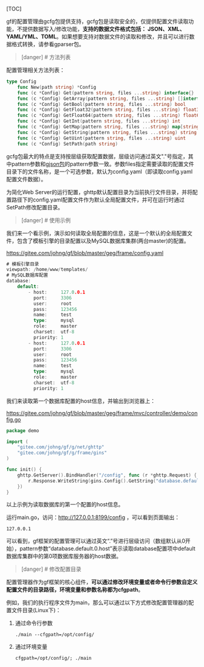 [TOC]



gf的配置管理由gcfg包提供支持，gcfg包是读取安全的，仅提供配置文件读取功能，不提供数据写入/修改功能，**支持的数据文件格式包括： JSON、XML、YAML/YML、TOML**。如果想要支持对数据文件的读取和修改，并且可以进行数据格式转换，请参看gparser包。

>[danger] # 方法列表

配置管理相关方法列表：

```go
type Config
    func New(path string) *Config
    func (c *Config) Get(pattern string, files ...string) interface{}
    func (c *Config) GetArray(pattern string, files ...string) []interface{}
    func (c *Config) GetBool(pattern string, files ...string) bool
    func (c *Config) GetFloat32(pattern string, files ...string) float32
    func (c *Config) GetFloat64(pattern string, files ...string) float64
    func (c *Config) GetInt(pattern string, files ...string) int
    func (c *Config) GetMap(pattern string, files ...string) map[string]interface{}
    func (c *Config) GetString(pattern string, files ...string) string
    func (c *Config) GetUint(pattern string, files ...string) uint
    func (c *Config) SetPath(path string)
```

gcfg包最大的特点是支持按层级获取配置数据，层级访问通过英文"."号指定，其中pattern参数和[gjson包](JSON模块.md)的pattern参数一致。参数files指定需要读取的配置文件目录下的文件名称，是一个可选参数，默认为config.yaml（即读取config.yaml配置文件数据）。

为简化Web Server的运行配置，ghttp默认配置目录为当前执行文件目录，并将配置路径下的config.yaml配置文件作为默认全局配置文件，并可在运行时通过SetPath修改配置目录。

>[danger] # 使用示例

我们来一个看示例，演示如何读取全局配置的信息，这是一个默认的全局配置文件，包含了模板引擎的目录配置以及MySQL数据库集群(两台master)的配置。

https://gitee.com/johng/gf/blob/master/geg/frame/config.yaml

```go
# 模板引擎目录
viewpath: /home/www/templates/
# MySQL数据库配置
database:
    default:
        - host:     127.0.0.1
          port:     3306
          user:     root
          pass:     123456
          name:     test
          type:     mysql
          role:     master
          charset:  utf-8
          priority: 1
        - host:     127.0.0.1
          port:     3306
          user:     root
          pass:     123456
          name:     test
          type:     mysql
          role:     master
          charset:  utf-8
          priority: 1
```

我们来读取第一个数据库配置的host信息，并输出到浏览器上：

https://gitee.com/johng/gf/blob/master/geg/frame/mvc/controller/demo/config.go

```go
package demo

import (
    "gitee.com/johng/gf/g/net/ghttp"
    "gitee.com/johng/gf/g/frame/gins"
)

func init() {
    ghttp.GetServer().BindHandler("/config", func (r *ghttp.Request) {
        r.Response.WriteString(gins.Config().GetString("database.default.0.host"))
    })
}
```
以上示例为读取数据库的第一个配置的host信息。

运行main.go，访问：http://127.0.0.1:8199/config ，可以看到页面输出：
	
	127.0.0.1

可以看到，gf框架的配置管理可以通过英文“.”号进行层级访问（数组默认从0开始），pattern参数“database.default.0.host”表示读取database配置项中default数据库集群中的第0项数据库服务器的host数据。

>[danger] # 修改配置目录

配置管理器作为gf框架的核心组件，**可以通过修改环境变量或者命令行参数自定义配置文件的目录路径，环境变量和参数名称都为cfgpath**。

例如，我们的执行程序文件为main，那么可以通过以下方式修改配置管理器的配置文件目录(Linux下)：

1. 通过命令行参数
    ```shell
    ./main --cfgpath=/opt/config/
    ```
1. 通过环境变量
    ```shell
    cfgpath=/opt/config/; ./main
    ```


